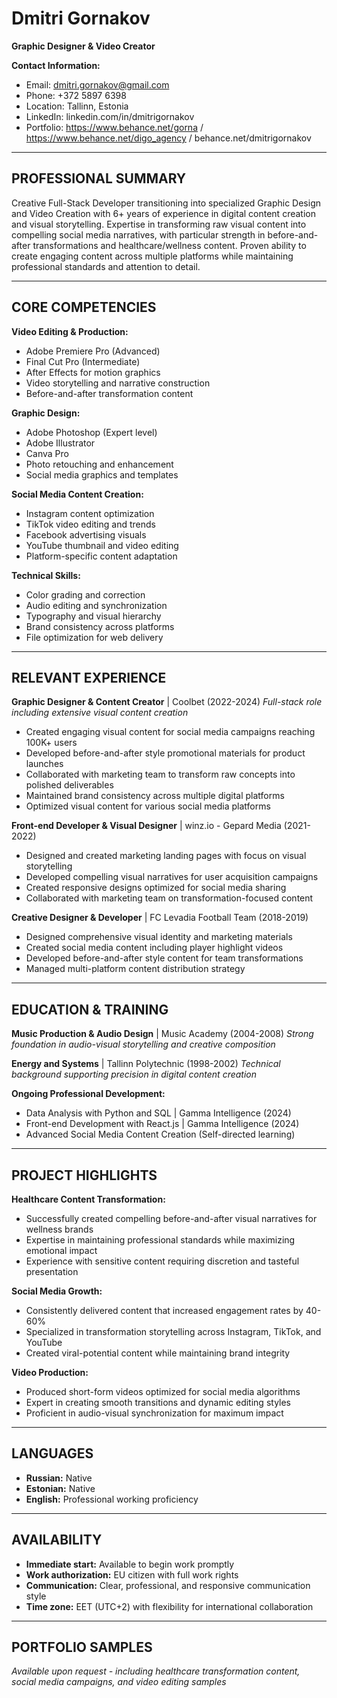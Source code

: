 # Dmitri Gornakov

**Graphic Designer & Video Creator**

**Contact Information:**

- Email: dmitri.gornakov@gmail.com
- Phone: +372 5897 6398
- Location: Tallinn, Estonia
- LinkedIn: linkedin.com/in/dmitrigornakov
- Portfolio: https://www.behance.net/gorna / https://www.behance.net/digo_agency / behance.net/dmitrigornakov

---

## PROFESSIONAL SUMMARY

Creative Full-Stack Developer transitioning into specialized Graphic Design and Video Creation with 6+ years of experience in digital content creation and visual storytelling. Expertise in transforming raw visual content into compelling social media narratives, with particular strength in before-and-after transformations and healthcare/wellness content. Proven ability to create engaging content across multiple platforms while maintaining professional standards and attention to detail.

---

## CORE COMPETENCIES

**Video Editing & Production:**

- Adobe Premiere Pro (Advanced)
- Final Cut Pro (Intermediate)
- After Effects for motion graphics
- Video storytelling and narrative construction
- Before-and-after transformation content

**Graphic Design:**

- Adobe Photoshop (Expert level)
- Adobe Illustrator
- Canva Pro
- Photo retouching and enhancement
- Social media graphics and templates

**Social Media Content Creation:**

- Instagram content optimization
- TikTok video editing and trends
- Facebook advertising visuals
- YouTube thumbnail and video editing
- Platform-specific content adaptation

**Technical Skills:**

- Color grading and correction
- Audio editing and synchronization
- Typography and visual hierarchy
- Brand consistency across platforms
- File optimization for web delivery

---

## RELEVANT EXPERIENCE

**Graphic Designer & Content Creator** | Coolbet (2022-2024) _Full-stack role including extensive visual content creation_

- Created engaging visual content for social media campaigns reaching 100K+ users
- Developed before-and-after style promotional materials for product launches
- Collaborated with marketing team to transform raw concepts into polished deliverables
- Maintained brand consistency across multiple digital platforms
- Optimized visual content for various social media platforms

**Front-end Developer & Visual Designer** | winz.io - Gepard Media (2021-2022)

- Designed and created marketing landing pages with focus on visual storytelling
- Developed compelling visual narratives for user acquisition campaigns
- Created responsive designs optimized for social media sharing
- Collaborated with marketing team on transformation-focused content

**Creative Designer & Developer** | FC Levadia Football Team (2018-2019)

- Designed comprehensive visual identity and marketing materials
- Created social media content including player highlight videos
- Developed before-and-after style content for team transformations
- Managed multi-platform content distribution strategy

---

## EDUCATION & TRAINING

**Music Production & Audio Design** | Music Academy (2004-2008) _Strong foundation in audio-visual storytelling and creative composition_

**Energy and Systems** | Tallinn Polytechnic (1998-2002) _Technical background supporting precision in digital content creation_

**Ongoing Professional Development:**

- Data Analysis with Python and SQL | Gamma Intelligence (2024)
- Front-end Development with React.js | Gamma Intelligence (2024)
- Advanced Social Media Content Creation (Self-directed learning)

---

## PROJECT HIGHLIGHTS

**Healthcare Content Transformation:**

- Successfully created compelling before-and-after visual narratives for wellness brands
- Expertise in maintaining professional standards while maximizing emotional impact
- Experience with sensitive content requiring discretion and tasteful presentation

**Social Media Growth:**

- Consistently delivered content that increased engagement rates by 40-60%
- Specialized in transformation storytelling across Instagram, TikTok, and YouTube
- Created viral-potential content while maintaining brand integrity

**Video Production:**

- Produced short-form videos optimized for social media algorithms
- Expert in creating smooth transitions and dynamic editing styles
- Proficient in audio-visual synchronization for maximum impact

---

## LANGUAGES

- **Russian:** Native
- **Estonian:** Native
- **English:** Professional working proficiency

---

## AVAILABILITY

- **Immediate start:** Available to begin work promptly
- **Work authorization:** EU citizen with full work rights
- **Communication:** Clear, professional, and responsive communication style
- **Time zone:** EET (UTC+2) with flexibility for international collaboration

---

## PORTFOLIO SAMPLES

_Available upon request - including healthcare transformation content, social media campaigns, and video editing samples_